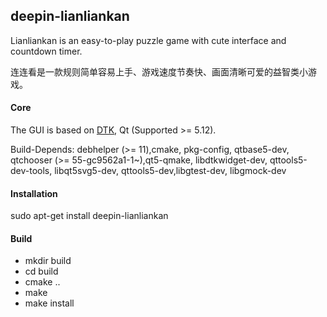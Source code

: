 ## deepin-lianliankan
Lianliankan is an easy-to-play puzzle game with cute interface and countdown timer.

连连看是一款规则简单容易上手、游戏速度节奏快、画面清晰可爱的益智类小游戏。

#### Core
The GUI is based on [DTK](https://github.com/linuxdeepin/dtkwidget), Qt (Supported >= 5.12).

Build-Depends:
debhelper (>= 11),cmake, pkg-config, qtbase5-dev, qtchooser (>= 55-gc9562a1-1~),qt5-qmake, libdtkwidget-dev, qttools5-dev-tools, libqt5svg5-dev, qttools5-dev,libgtest-dev, libgmock-dev 

#### Installation
sudo apt-get install deepin-lianliankan

#### Build
- mkdir build
- cd build
- cmake ..
- make
- make install
